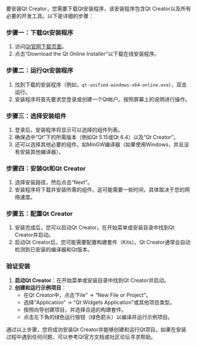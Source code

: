 要安装Qt Creator，您需要下载Qt安装程序，该安装程序包含Qt Creator以及所有必要的开发工具。以下是详细的步骤：

### 步骤一：下载Qt安装程序
1. 访问[Qt官网下载页面](https://www.qt.io/download-qt-installer)。
2. 点击“Download the Qt Online Installer”以下载在线安装程序。

### 步骤二：运行Qt安装程序
1. 找到下载的安装程序（例如，`qt-unified-windows-x64-online.exe`），双击运行。
2. 安装程序将首先要求您登录或创建一个Qt帐户。按照屏幕上的说明进行操作。

### 步骤三：选择安装组件
1. 登录后，安装程序将显示可以选择的组件列表。
2. 确保选中“Qt”下的所需版本（例如Qt 5.15或Qt 6.4）以及“Qt Creator”。
3. 还可以选择其他必要的组件，如MinGW编译器（如果使用Windows，并且没有安装其他编译器）。

### 步骤四：安装Qt和Qt Creator
1. 选择安装路径，然后点击“Next”。
2. 安装程序将下载并安装所需的组件。这可能需要一些时间，具体取决于您的网络速度。

### 步骤五：配置Qt Creator
1. 安装完成后，您可以启动Qt Creator。在开始菜单或安装目录中找到Qt Creator并启动。
2. 启动Qt Creator后，您可能需要配置构建套件（Kits）。Qt Creator通常会自动检测到已安装的编译器和Qt版本。

### 验证安装
1. **启动Qt Creator**：在开始菜单或安装目录中找到Qt Creator并启动。
2. **创建和运行示例项目**：
   - 在Qt Creator中，点击“File” -> “New File or Project”。
   - 选择“Application” -> “Qt Widgets Application”或其他项目类型。
   - 按照向导创建项目，并选择合适的构建套件。
   - 点击左下角的绿色运行按钮（绿色箭头）以编译并运行示例项目。

通过以上步骤，您将成功安装Qt Creator并能够创建和运行Qt项目。如果在安装过程中遇到任何问题，可以参考Qt官方文档或社区论坛寻求帮助。